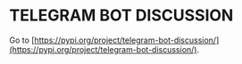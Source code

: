# TELEGRAM BOT DISCUSSION

Go to [https://pypi.org/project/telegram-bot-discussion/](https://pypi.org/project/telegram-bot-discussion/).

